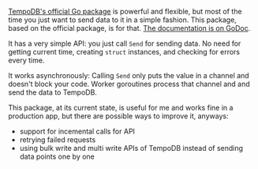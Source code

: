 [TempoDB's official Go package](http://github.com/tempodb/tempodb-go) is
powerful and flexible, but most of the time you just want to send data to it in
a simple fashion. This package, based on the official package, is for that. [The
documentation is on GoDoc](http://godoc.org/github.com/mostafah/tempodb).

It has a very simple API: you just call `Send` for sending data. No need for
getting current time, creating `struct` instances, and checking for errors every
time.

It works asynchronously: Calling `Send` only puts the value in a channel and
doesn't block your code. Worker goroutines process that channel and and send the
data to TempoDB.

This package, at its current state, is useful for me and works fine in a
production app, but there are possible ways to improve it, anyways:

 - support for incemental calls for API
 - retrying failed requests
 - using bulk write and multi write APIs of TempoDB instead of sending data
   points one by one
